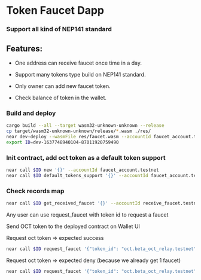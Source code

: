 # Token Faucet Dapp
### Support all kind of NEP141 standard

## Features: 
- One address can receive faucet once time in a day.
- Support many tokens type build on NEP141 standard.

- Only owner can add new faucet token.
- Check balance of token in the wallet.

### Build and deploy 
```sh
cargo build --all --target wasm32-unknown-unknown --release
cp target/wasm32-unknown-unknown/release/*.wasm ./res/
near dev-deploy --wasmFile res/faucet.wasm --accountId faucet_account.testnet
export ID=dev-1637748940104-87011920759490
```

### Init contract, add oct token as a default token support
```sh
near call $ID new '{}' --accountId faucet_account.testnet
near call $ID default_tokens_support '{}' --accountId faucet_account.testnet
```

### Check records map
```sh
near call $ID get_received_faucet '{}' --accountId receive_faucet.testnet
```

Any user can use request_faucet with token id to request a faucet

Send OCT token to the deployed contract on Wallet UI 

Request oct token => expected success
```sh
near call $ID request_faucet '{"token_id": "oct.beta_oct_relay.testnet"}' --accountId receive_faucet.testnet
```

Request oct token => expected deny (because we already get 1 faucet)
```sh
near call $ID request_faucet '{"token_id": "oct.beta_oct_relay.testnet"}' --accountId $ID
```
